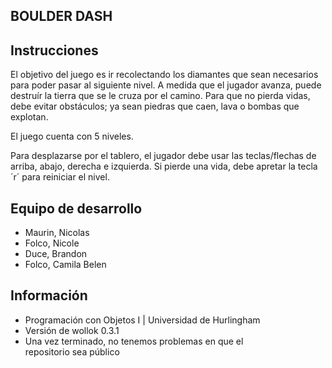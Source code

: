 ## BOULDER DASH

## Instrucciones

El objetivo del juego es ir recolectando los diamantes que sean necesarios para poder pasar al siguiente nivel. A medida que el jugador avanza, puede destruír la tierra que se le cruza por el camino. Para que no pierda vidas, debe evitar obstáculos; ya sean piedras que caen, lava o bombas que explotan. 

El juego cuenta con 5 niveles.

Para desplazarse por el tablero, el jugador debe usar las teclas/flechas de arriba, abajo, derecha e izquierda. Si pierde una vida, debe apretar la tecla ´r´ para reiniciar el nivel.

## Equipo de desarrollo

- Maurin, Nicolas
- Folco, Nicole
- Duce, Brandon
- Folco, Camila Belen

## Información

- Programación con Objetos I | Universidad de Hurlingham
- Versión de wollok 0.3.1
- Una vez terminado, no tenemos problemas en que el repositorio sea público
